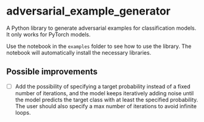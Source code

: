 # adversarial_example_generator

A Python library to generate adversarial examples for classification models. It only works for PyTorch models.

Use the notebook in the `examples` folder to see how to use the library. The notebook will automatically install the necessary libraries.

## Possible improvements

- [ ] Add the possibility of specifying a target probability instead of a fixed number of iterations, and the model keeps iteratively adding noise until the model predicts the target class with at least the specified probability. The user should also specify a max number of iterations to avoid infinite loops.

